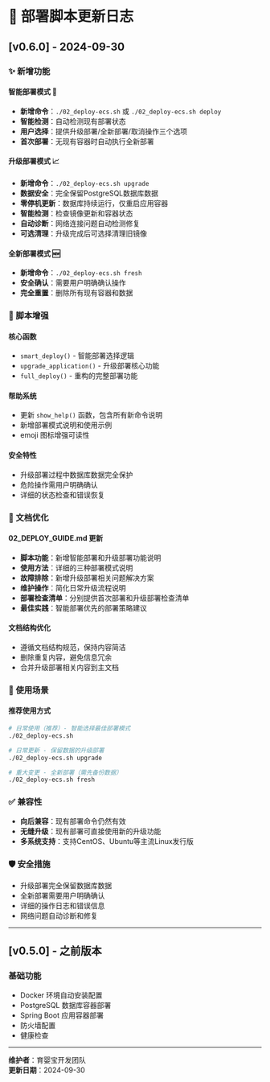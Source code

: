 # 📝 部署脚本更新日志

## [v0.6.0] - 2024-09-30

### ✨ 新增功能

#### 智能部署模式 🤖
- **新增命令**：`./02_deploy-ecs.sh` 或 `./02_deploy-ecs.sh deploy`
- **智能检测**：自动检测现有部署状态
- **用户选择**：提供升级部署/全新部署/取消操作三个选项
- **首次部署**：无现有容器时自动执行全新部署

#### 升级部署模式 📈
- **新增命令**：`./02_deploy-ecs.sh upgrade`
- **数据安全**：完全保留PostgreSQL数据库数据
- **零停机更新**：数据库持续运行，仅重启应用容器
- **智能检测**：检查镜像更新和容器状态
- **自动诊断**：网络连接问题自动检测修复
- **可选清理**：升级完成后可选择清理旧镜像

#### 全新部署模式 🆕
- **新增命令**：`./02_deploy-ecs.sh fresh`
- **安全确认**：需要用户明确确认操作
- **完全重置**：删除所有现有容器和数据

### 🔧 脚本增强

#### 核心函数
- `smart_deploy()` - 智能部署选择逻辑
- `upgrade_application()` - 升级部署核心功能
- `full_deploy()` - 重构的完整部署功能

#### 帮助系统
- 更新 `show_help()` 函数，包含所有新命令说明
- 新增部署模式说明和使用示例
- emoji 图标增强可读性

#### 安全特性
- 升级部署过程中数据库数据完全保护
- 危险操作需用户明确确认
- 详细的状态检查和错误恢复

### 📖 文档优化

#### 02_DEPLOY_GUIDE.md 更新
- **脚本功能**：新增智能部署和升级部署功能说明
- **使用方法**：详细的三种部署模式说明
- **故障排除**：新增升级部署相关问题解决方案
- **维护操作**：简化日常升级流程说明
- **部署检查清单**：分别提供首次部署和升级部署检查清单
- **最佳实践**：智能部署优先的部署策略建议

#### 文档结构优化
- 遵循文档结构规范，保持内容简洁
- 删除重复内容，避免信息冗余
- 合并升级部署相关内容到主文档

### 🎯 使用场景

#### 推荐使用方式
```bash
# 日常使用（推荐）- 智能选择最佳部署模式
./02_deploy-ecs.sh

# 日常更新 - 保留数据的升级部署
./02_deploy-ecs.sh upgrade

# 重大变更 - 全新部署（需先备份数据）
./02_deploy-ecs.sh fresh
```

### ✅ 兼容性

- **向后兼容**：现有部署命令仍然有效
- **无缝升级**：现有部署可直接使用新的升级功能
- **多系统支持**：支持CentOS、Ubuntu等主流Linux发行版

### 🛡️ 安全措施

- 升级部署完全保留数据库数据
- 全新部署需要用户明确确认
- 详细的操作日志和错误信息
- 网络问题自动诊断和修复

---

## [v0.5.0] - 之前版本

### 基础功能
- Docker 环境自动安装配置
- PostgreSQL 数据库容器部署
- Spring Boot 应用容器部署
- 防火墙配置
- 健康检查

---

**维护者**：育婴宝开发团队  
**更新日期**：2024-09-30